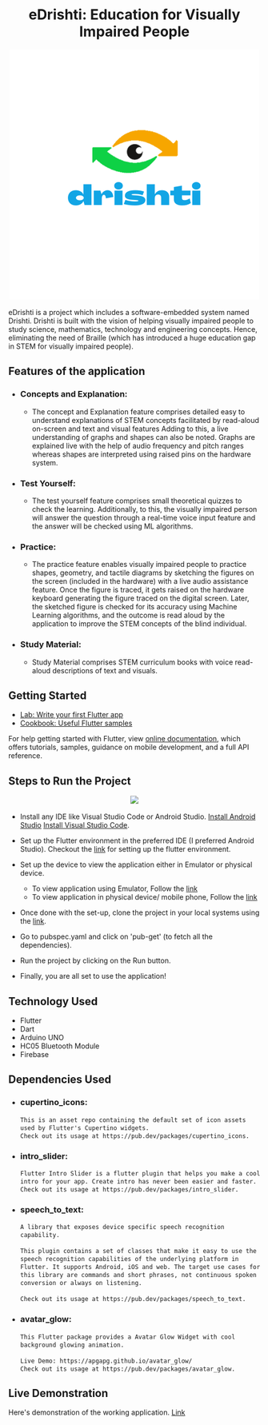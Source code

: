 <div align= "center">

# eDrishti: Education for Visually Impaired People

<img src="https://github.com/ishitakapoor26/Ved/blob/main/assets/drishti.png">

</div>

eDrishti is a project which includes a software-embedded system named Drishti. Drishti is built with the vision of helping visually impaired people to study science, mathematics, technology and engineering concepts. Hence, eliminating the need of Braille (which has introduced a huge education gap in STEM for visually impaired people).

## Features of the application

- ### Concepts and Explanation:

  - The concept and Explanation feature comprises detailed easy to understand explanations of STEM concepts facilitated by read-aloud on-screen and text and visual features Adding to this, a live
    understanding of graphs and shapes can also be noted. Graphs are explained live with the help of audio
    frequency and pitch ranges whereas shapes are interpreted using raised pins on the hardware system.

- ### Test Yourself:

  - The test yourself feature comprises small theoretical quizzes to check the learning. Additionally, to
    this, the visually impaired person will answer the question through a real-time voice input feature and
    the answer will be checked using ML algorithms.

- ### Practice:

  - The practice feature enables visually impaired people to practice shapes, geometry, and tactile
    diagrams by sketching the figures on the screen (included in the hardware) with a live audio assistance
    feature. Once the figure is traced, it gets raised on the hardware keyboard generating the figure traced
    on the digital screen. Later, the sketched figure is checked for its accuracy using Machine Learning
    algorithms, and the outcome is read aloud by the application to improve the STEM concepts of the
    blind individual.

- ### Study Material:
    - Study Material comprises STEM curriculum books with voice read-aloud descriptions of text and
  visuals.

## Getting Started

- [Lab: Write your first Flutter app](https://flutter.dev/docs/get-started/codelab)
- [Cookbook: Useful Flutter samples](https://flutter.dev/docs/cookbook)

For help getting started with Flutter, view
[online documentation](https://flutter.dev/docs), which offers tutorials,
samples, guidance on mobile development, and a full API reference.

## Steps to Run the Project

<div align = "center">
<img src= "https://i.ytimg.com/vi/hfz_AraTk_k/hq720.jpg?sqp=-oaymwEhCK4FEIIDSFryq4qpAxMIARUAAAAAGAElAADIQj0AgKJD&rs=AOn4CLAbrkOPSv3hjl2paPGdVpDDtzzptQ">

</div>

- Install any IDE like Visual Studio Code or Android Studio.
  [Install Android Studio](https://developer.android.com/studio/install)
  [Install Visual Studio Code](https://code.visualstudio.com/download).

- Set up the Flutter environment in the preferred IDE (I preferred Android Studio).
  Checkout the [link](https://docs.flutter.dev/development/tools/android-studio) for setting up the flutter environment.

- Set up the device to view the application either in Emulator or physical device.

  - To view application using Emulator, Follow the [link](https://tutorial.tips/create-android-emulator-for-flutter/)
  - To view application in physical device/ mobile phone, Follow the [link](https://stackoverflow.com/questions/54444538/how-do-i-run-test-my-flutter-app-on-a-real-device)

- Once done with the set-up, clone the project in your local systems using the [link](https://github.com/ishitakapoor26/Signify.git).

- Go to pubspec.yaml and click on 'pub-get' (to fetch all the dependencies).

- Run the project by clicking on the Run button.

- Finally, you are all set to use the application!

## Technology Used

- Flutter
- Dart
- Arduino UNO
- HC05 Bluetooth Module
- Firebase

## Dependencies Used

- ### cupertino_icons:

      This is an asset repo containing the default set of icon assets used by Flutter's Cupertino widgets.
      Check out its usage at https://pub.dev/packages/cupertino_icons.

- ### intro_slider:

      Flutter Intro Slider is a flutter plugin that helps you make a cool intro for your app. Create intro has never been easier and faster.
      Check out its usage at https://pub.dev/packages/intro_slider.

- ### speech_to_text:

      A library that exposes device specific speech recognition capability.

      This plugin contains a set of classes that make it easy to use the speech recognition capabilities of the underlying platform in Flutter. It supports Android, iOS and web. The target use cases for this library are commands and short phrases, not continuous spoken conversion or always on listening.

      Check out its usage at https://pub.dev/packages/speech_to_text.

- ### avatar_glow:

      This Flutter package provides a Avatar Glow Widget with cool background glowing animation.

      Live Demo: https://apgapg.github.io/avatar_glow/
      Check out its usage at https://pub.dev/packages/avatar_glow.


## Live Demonstration

Here's demonstration of the working application. [Link](https://drive.google.com/file/d/1Wx7lyqdAglfDXp11SlMdXwI1jEuFGgOu/view)
